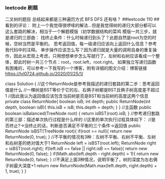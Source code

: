 ### leetcode 刷题
二叉树的题目 总结起来都是三种遍历方式 BFS  DFS  还有啥？
##leetcode 110
##看到的评论：
附上一个我觉得很啰嗦的解法...但是我觉得树的递归大部分都可以这么套路的解决，相当于一个解题模版（初学数据结构的菜鸡
模版一共三步，就是递归的三部曲：
找终止条件：什么时候递归到头了？此题自然是root为空的时候，空树当然是平衡的。
思考返回值，每一级递归应该向上返回什么信息？参考我代码中的注释。
单步操作应该怎么写？因为递归就是大量的调用自身的重复操作，因此从宏观上考虑，只用想想单步怎么写就行了，左树和右树应该看成一个整体，即此时树一共三个节点：root，root.left，root.right。
如果独立写递归函数有困难的，可以参考一下我写的一个博客，附有详细的图文介绍：博客链接 https://lyl0724.github.io/2020/01/25/1/

class Solution {
    //这个ReturnNode是参考我描述的递归套路的第二步：思考返回值是什么
    //一棵树是BST等价于它的左、右俩子树都是BST且俩子树高度差不超过1
    //因此我认为返回值应该包含当前树是否是BST和当前树的高度这两个信息
    private class ReturnNode{
        boolean isB;
        int depth;
        public ReturnNode(int depth, boolean isB){
            this.isB = isB;
            this.depth = depth;
        }
    }
    //主函数
    public boolean isBalanced(TreeNode root) {
        return isBST(root).isB;
    }
    //参考递归套路的第三部：描述单次执行过程是什么样的
    //这里的单次执行过程具体如下：
    //是否终止?->没终止的话，判断是否满足不平衡的三个条件->返回值
    public ReturnNode isBST(TreeNode root){
        if(root == null){
            return new ReturnNode(0, true);
        }
        //不平衡的情况有3种：左树不平衡、右树不平衡、左树和右树差的绝对值大于1
        ReturnNode left = isBST(root.left);
        ReturnNode right = isBST(root.right);
        if(left.isB == false || right.isB == false){
            return new ReturnNode(0, false); 
        }
        if(Math.abs(left.depth - right.depth) > 1){
            return new ReturnNode(0, false);
        }
        //不满足上面3种情况，说明平衡了，树的深度为左右俩子树最大深度+1
        return new ReturnNode(Math.max(left.depth, right.depth) + 1, true);
    }
}